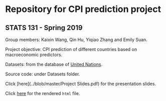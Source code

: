 # Repository for CPI prediction project
## STATS 131 - Spring 2019

Group members: Kaixin Wang, Qin Hu, Yiqiao Zhang and Emily Suan.

Project objective: CPI prediction of different countries based on macroeconomic predictors.

Datasets: from the database of [United Nations](http://data.un.org/).

Source code: under Datasets folder.

Click [here](../blob/master/Project Slides.pdf) for the presentation slides.

Click [here](../blob/master/STATS131-GroupProject.html) for the rendered `html` file.



